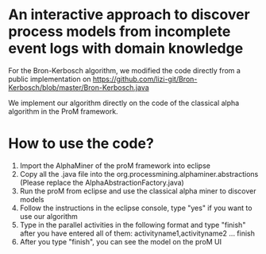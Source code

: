 # An interactive approach to discover process models from incomplete event logs with domain knowledge

For the Bron-Kerbosch algorithm, we modified the code directly from a public implementation on https://github.com/lizi-git/Bron-Kerbosch/blob/master/Bron-Kerbosch.java

We implement our algorithm directly on the code of the classical alpha algorithm in the ProM framework.

# How to use the code?
1. Import the AlphaMiner of the proM framework into eclipse
2. Copy all the .java file into the org.processmining.alphaminer.abstractions (Please replace the AlphaAbstractionFactory.java)
3. Run the proM from eclipse and use the classical alpha miner to discover models
4. Follow the instructions in the eclipse console, type "yes" if you want to use our algorithm
5. Type in the parallel activities in the following format and type "finish" after you have entered all of them:
activityname1,activityname2
...
finish
6. After you type "finish", you can see the model on the proM UI
